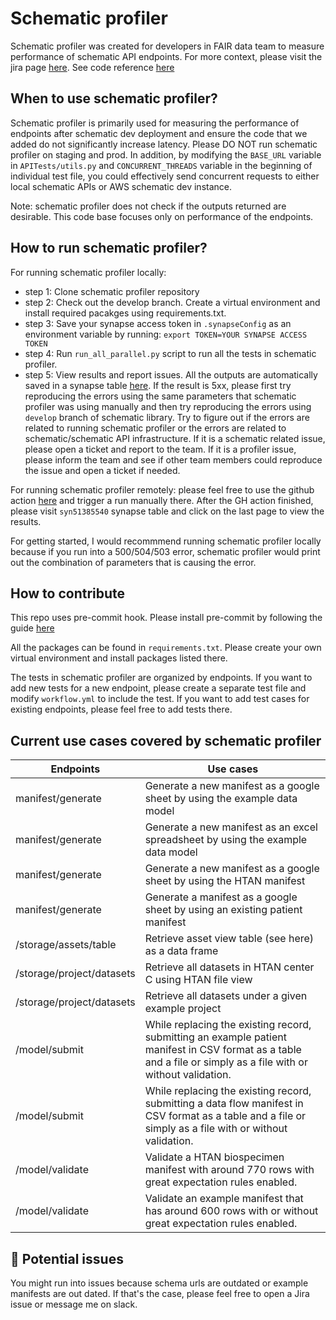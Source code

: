 # Schematic profiler

Schematic profiler was created for developers in FAIR data team to measure performance of schematic API endpoints. For more context, please visit the jira page [here](https://sagebionetworks.jira.com/wiki/spaces/~392696258/pages/2894757895/Monitoring+schematic+APIs). See code reference [here](https://sage-bionetworks.github.io/schematic_profiler/)

## When to use schematic profiler?
Schematic profiler is primarily used for measuring the performance of endpoints after schematic dev deployment and ensure the code that we added do not significantly increase latency. Please DO NOT run schematic profiler on staging and prod. In addition, by modifying the `BASE_URL` variable in `APITests/utils.py` and `CONCURRENT_THREADS` variable in the beginning of individual test file, you could effectively send concurrent requests to either local schematic APIs or AWS schematic dev instance.

Note: schematic profiler does not check if the outputs returned are desirable. This code base focuses only on performance of the endpoints.

## How to run schematic profiler?
For running schematic profiler locally:
* step 1: Clone schematic profiler repository
* step 2: Check out the develop branch. Create a virtual environment and install required pacakges using requirements.txt.
* step 3: Save your synapse access token in `.synapseConfig` as an environment variable by running: `export TOKEN=YOUR SYNAPSE ACCESS TOKEN`
* step 4: Run `run_all_parallel.py` script to run all the tests in schematic profiler.
* step 5: View results and report issues. All the outputs are automatically saved in a synapse table [here](https://www.synapse.org/#!Synapse:syn51385540/tables/query/eyJzcWwiOiJTRUxFQ1QgKiBGUk9NIHN5bjUxMzg1NTQwIiwgImluY2x1ZGVFbnRpdHlFdGFnIjp0cnVlLCAib2Zmc2V0IjoyMjUsICJsaW1pdCI6MjV9). If the result is 5xx, please first try reproducing the errors using the same parameters that schematic profiler was using manually and then try reproducing the errors using `develop` branch of schematic library. Try to figure out if the errors are related to running schematic profiler or the errors are related to schematic/schematic API infrastructure. If it is a schematic related issue, please open a ticket and report to the team. If it is a profiler issue, please inform the team and see if other team members could reproduce the issue and open a ticket if needed.

For running schematic profiler remotely: please feel free to use the github action [here](https://github.com/Sage-Bionetworks/schematic_profiler/actions/workflows/workflow.yml) and trigger a run manually there. After the GH action finished, please visit `syn51385540` synapse table and click on the last page to view the results.

For getting started, I would recommmend running schematic profiler locally because if you run into a 500/504/503 error, schematic profiler would print out the combination of parameters that is causing the error.

## How to contribute
This repo uses pre-commit hook. Please install pre-commit by following the guide [here](https://pre-commit.com/)

All the packages can be found in `requirements.txt`. Please create your own virtual environment and install packages listed there.

The tests in schematic profiler are organized by endpoints. If you want to add new tests for a new endpoint, please create a separate test file and modify `workflow.yml` to include the test. If you want to add test cases for existing endpoints, please feel free to add tests there.

## Current use cases covered by schematic profiler
| Endpoints | Use cases |
| --- | --- |
| manifest/generate | Generate a new manifest as a google sheet by using the example data model |
| manifest/generate | Generate a new manifest as an excel spreadsheet by using the example data model |
| manifest/generate | Generate a new manifest as a google sheet by using the HTAN manifest|
| manifest/generate | Generate a manifest as a google sheet by using an existing patient manifest |
| /storage/assets/table | Retrieve asset view table (see here) as a data frame |
| /storage/project/datasets | Retrieve all datasets in HTAN center C using HTAN file view |
| /storage/project/datasets | Retrieve all datasets under a given example project|
| /model/submit | While replacing the existing record, submitting an example patient manifest in CSV format as a table and a file or simply as a file with or without validation. |
| /model/submit | While replacing the existing record, submitting a data flow manifest in CSV format as a table and a file or simply as a file with or without validation.  |
| /model/validate | Validate a HTAN biospecimen manifest with around 770 rows with great expectation rules enabled.   |
| /model/validate | Validate an example manifest that has around 600 rows with or without great expectation rules enabled. |

## 🚨 Potential issues
You might run into issues because schema urls are outdated or example manifests are out dated. If that's the case, please feel free to open a Jira issue or message me on slack.
